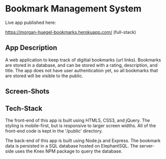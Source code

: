# Bookmark Management System

Live app published here:

https://morgan-huegel-bookmarks.herokuapp.com/ (full-stack)


## App Description

A web application to keep track of digitial bookmarks (url links).  Bookmarks are stored in a database, and can be stored with a rating, description, and title.  The app does not have user authentication yet, so all bookmarks that are stored will be visible to the public.


## Screen-Shots


## Tech-Stack

The front-end of this app is built using HTML5, CSS3, and jQuery.  The styling is mobile-first, but is responsive to larger screen widths.  All of the front-end code is kept in the '/public' directory.

The back-end of this app is built using Node.js and Express.  The bookmark data is persisted in a SQL database hosted on ElephantSQL.  The server-side uses the Knex NPM package to query the database.


